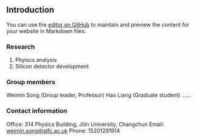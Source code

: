 ## Introduction

You can use the [editor on GitHub](https://github.com/weiminsong/SONGGROUP.github.io/edit/master/README.md) to maintain and preview the content for your website in Markdown files.

### Research

1. Phyiscs analysis
2. Silicon detector development

### Group members

Weimin Song (Group leader, Professor)
Hao Liang (Graduate student)
......



### Contact information

Office: 314 Physics Building, Jilin University, Changchun
Email: weimin.song@stfc.ac.uk
Phone: 15201291914
